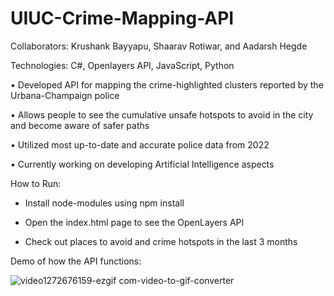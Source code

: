 # UIUC-Crime-Mapping-API

Collaborators: Krushank Bayyapu, Shaarav Rotiwar, and Aadarsh Hegde

Technologies: C#, Openlayers API, JavaScript, Python

• Developed API for mapping the crime-highlighted clusters
reported by the Urbana-Champaign police

• Allows people to see the cumulative unsafe hotspots to avoid
in the city and become aware of safer paths

• Utilized most up-to-date and accurate police data from 2022

• Currently working on developing Artificial Intelligence aspects

How to Run:

- Install node-modules using npm install

- Open the index.html page to see the OpenLayers API

- Check out places to avoid and crime hotspots in the last 3 months

Demo of how the API functions:

![video1272676159-ezgif com-video-to-gif-converter](https://github.com/Krushankb/UIUC-Crime-Mapping-API/assets/71993168/032696d3-8739-496c-a4a8-0f8b724e5720)


